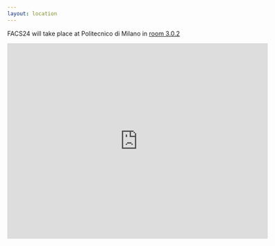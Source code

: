 ```yaml
---
layout: location
---
```


FACS24 will take place at Politecnico di Milano in [room 3.0.2](https://www7.ceda.polimi.it/spazi/spazi/controller/Aula.do?evn_init=event&lang=EN&idaula=58&jaf_currentWFID=main)

<iframe src="https://www.google.com/maps/embed?pb=!1m18!1m12!1m3!1d2797.607428105373!2d9.224682276274793!3d45.477711471074194!2m3!1f0!2f0!3f0!3m2!1i1024!2i768!4f13.1!3m3!1m2!1s0x4786c6f3b87c7d5d%3A0xc785580542e713e2!2sPiazza%20Leonardo%20da%20Vinci%2C%2032%2C%2020133%20Milano%20MI%2C%20Italy!5e0!3m2!1sen!2suk!4v1724324542053!5m2!1sen!2suk" width="600" height="450" style="border:0;" allowfullscreen="" loading="lazy" referrerpolicy="no-referrer-when-downgrade"></iframe>